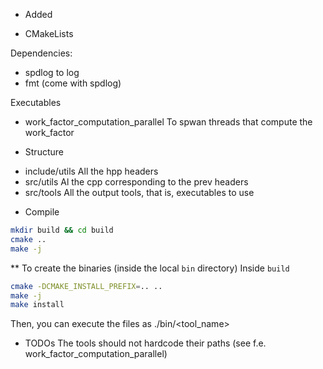 * Added
- CMakeLists

Dependencies:
- spdlog to log
- fmt (come with spdlog)

Executables
- work_factor_computation_parallel
To spwan threads that compute the work_factor

* Structure
- include/utils
All the hpp headers
- src/utils
Al the cpp corresponding to the prev headers
- src/tools
All the output tools, that is, executables to use

* Compile

```sh
mkdir build && cd build 
cmake ..
make -j
```

** To create the binaries (inside the local `bin` directory)
Inside `build`

```sh
cmake -DCMAKE_INSTALL_PREFIX=.. ..
make -j
make install
```

Then, you can execute the files as ./bin/<tool_name>

* TODOs
The tools should not hardcode their paths (see f.e. work_factor_computation_parallel)
